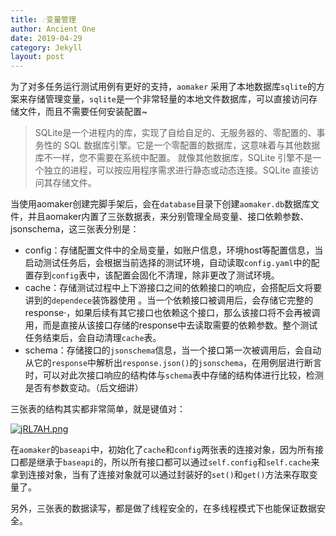 ```yaml
---
title: ☄️变量管理
author: Ancient One
date: 2019-04-29
category: Jekyll
layout: post
---
```


为了对多任务运行测试用例有更好的支持，`aomaker` 采用了本地数据库`sqlite`的方案来存储管理变量，`sqlite`是一个非常轻量的本地文件数据库，可以直接访问存储文件，而且不需要任何安装配置~

> SQLite是一个进程内的库，实现了自给自足的、无服务器的、零配置的、事务性的 SQL 数据库引擎。它是一个零配置的数据库，这意味着与其他数据库不一样，您不需要在系统中配置。
> 就像其他数据库，SQLite 引擎不是一个独立的进程，可以按应用程序需求进行静态或动态连接。SQLite 直接访问其存储文件。

当使用aomaker创建完脚手架后，会在`database`目录下创建`aomaker.db`数据库文件，并且aomaker内置了三张数据表，来分别管理全局变量、接口依赖参数、jsonschema，这三张表分别是：

- config：存储配置文件中的全局变量，如账户信息，环境host等配置信息，当启动测试任务后，会根据当前选择的测试环境，自动读取`config.yaml`中的配置存到`config`表中，该配置会固化不清理，除非更改了测试环境。
- cache：存储测试过程中上下游接口之间的依赖接口的响应，会搭配后文将要讲到的`dependece`装饰器使用 。当一个依赖接口被调用后，会存储它完整的response·，如果后续有其它接口也依赖这个接口，那么该接口将不会再被调用，而是直接从该接口存储的response中去读取需要的依赖参数。整个测试任务结束后，会自动清理`cache`表。
- schema：存储接口的`jsonschema`信息，当一个接口第一次被调用后，会自动从它的`response`中解析出`response.json()`的`jsonschema`，在用例层进行断言时，可以对此次接口响应的结构体与`schema`表中存储的结构体进行比较，检测是否有参数变动。（后文细讲）

三张表的结构其实都非常简单，就是键值对：

[![jRL7AH.png](https://s1.ax1x.com/2022/07/13/jRL7AH.png)](https://imgtu.com/i/jRL7AH)

在`aomaker`的`baseapi`中，初始化了`cache`和`config`两张表的连接对象，因为所有接口都是继承于`baseapi`的，所以所有接口都可以通过`self.config`和`self.cache`来拿到连接对象，当有了连接对象就可以通过封装好的`set()`和`get()`方法来存取变量了。

另外，三张表的数据读写，都是做了线程安全的，在多线程模式下也能保证数据安全。

